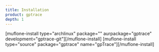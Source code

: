 ```yaml
---
title: Installation
product: gptrace
depth: 1
---
```


[muflone-install type="archlinux" package="" aurpackage="gptrace" development="gptrace-git"][/muflone-install]
[muflone-install type="source" package="gptrace" name="gpTrace"][/muflone-install]

